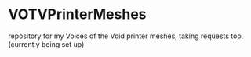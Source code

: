 # VOTVPrinterMeshes
repository for my Voices of the Void printer meshes, taking requests too. (currently being set up)
